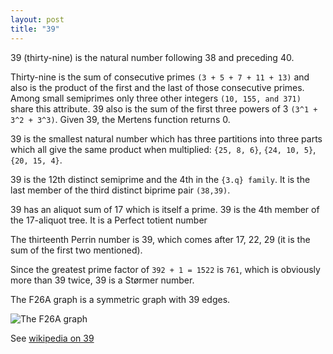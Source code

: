 ```yaml
---
layout: post
title: "39"
---
```

39 (thirty-nine) is the natural number following 38 and preceding 40.

Thirty-nine is the sum of consecutive primes `(3 + 5 + 7 + 11 + 13)` and also is the product of the first and the last of those consecutive primes. Among small semiprimes only three other integers `(10, 155, and 371)` share this attribute. 39 also is the sum of the first three powers of 3 `(3^1 + 3^2 + 3^3)`. Given 39, the Mertens function returns 0.

39 is the smallest natural number which has three partitions into three parts which all give the same product when multiplied: `{25, 8, 6}`, `{24, 10, 5}`, `{20, 15, 4}`.

39 is the 12th distinct semiprime and the 4th in the `{3.q} family`. It is the last member of the third distinct biprime pair `(38,39)`.

39 has an aliquot sum of 17 which is itself a prime. 39 is the 4th member of the 17-aliquot tree. It is a Perfect totient number

The thirteenth Perrin number is 39, which comes after 17, 22, 29 (it is the sum of the first two mentioned).

Since the greatest prime factor of `392 + 1 = 1522` is `761`, which is obviously more than 39 twice, 39 is a Størmer number.

The F26A graph is a symmetric graph with 39 edges.

![The F26A graph](https://upload.wikimedia.org/wikipedia/commons/a/ad/F26A_graph.svg)

See [wikipedia on 39](https://en.wikipedia.org/wiki/39_(number))
